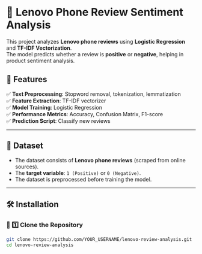 # 📱 Lenovo Phone Review Sentiment Analysis  
This project analyzes **Lenovo phone reviews** using **Logistic Regression** and **TF-IDF Vectorization**.  
The model predicts whether a review is **positive** or **negative**, helping in product sentiment analysis.  

## 📌 Features  
✅ **Text Preprocessing**: Stopword removal, tokenization, lemmatization  
✅ **Feature Extraction**: TF-IDF vectorizer  
✅ **Model Training**: Logistic Regression  
✅ **Performance Metrics**: Accuracy, Confusion Matrix, F1-score  
✅ **Prediction Script**: Classify new reviews  

---

## 📂 Dataset  
- The dataset consists of **Lenovo phone reviews** (scraped from online sources).  
- The **target variable**: `1 (Positive)` or `0 (Negative)`.  
- The dataset is preprocessed before training the model.  

---

## 🛠 Installation  

### **🔹 1️⃣ Clone the Repository**  
```sh
git clone https://github.com/YOUR_USERNAME/lenovo-review-analysis.git
cd lenovo-review-analysis
